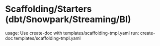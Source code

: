 # Scaffolding/Starters (dbt/Snowpark/Streaming/BI)

usage: Use create-doc with templates/scaffolding-tmpl.yaml
run: create-doc templates/scaffolding-tmpl.yaml
